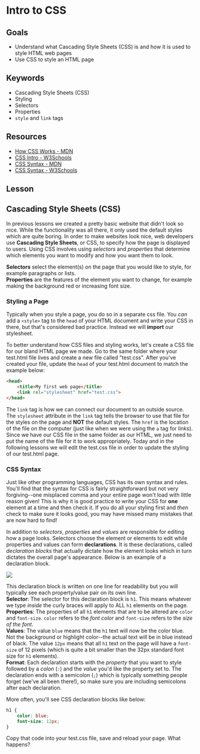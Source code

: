# Intro to CSS

## Goals
* Understand what Cascading Style Sheets (CSS) is and how it is used to style HTML web pages
* Use CSS to style an HTML page

## Keywords
* Cascading Style Sheets (CSS)
* Styling
* Selectors
* Properties
* `style` and `link` tags

## Resources

* [How CSS Works - MDN](https://developer.mozilla.org/en-US/docs/Learn/CSS/Introduction_to_CSS/How_CSS_works)
* [CSS Intro - W3Schools](https://www.w3schools.com/css/css_intro.asp)
* [CSS Syntax - MDN](https://www.w3schools.com/css/css_syntax.asp)
* [CSS Syntax - W3Schools](https://developer.mozilla.org/en-US/docs/Learn/CSS/Introduction_to_CSS/Syntax)

## Lesson

## Cascading Style Sheets (CSS)

In previous lessons we created a pretty basic website that didn't look so nice. While the functionality was all there, it only used the default styles which are quite boring. In order to make websites look nice, web developers use **Cascading Style Sheets**, or CSS, to specify how the page is displayed to users. Using CSS involves using _selectors_ and _properties_ that determine which elements you want to modify and how you want them to look.

**Selectors** select the element(s) on the page that you would like to style, for example paragraphs or lists. <br>
**Properties** are the features of the element you want to change, for example making the background red or increasing font size.

### Styling a Page

Typically when you style a page, you do so in a separate css file. You _can_ add a `<style>` tag to the `head` of your HTML document and write your CSS in there, but that's considered bad practice. Instead we will **import** our stylesheet.

To better understand how CSS files and styling works, let's create a CSS file for our bland HTML page we made. Go to the same folder where your test.html file lives and create a new file called "test.css". After you've created your file, update the `head` of your test.html document to match the example below:

```html
<head>
    <title>My first web page</title>
    <link rel="stylesheet" href="test.css">
</head>
```

The `link` tag is how we can connect our document to an outside source. The `stylesheet` attribute in the `link` tag tells the browser to use that file for the styles on the page and **NOT** the default styles. The `href` is the location of the file on the computer (just like when we were using the `a` tag for links). Since we have our CSS file in the same folder as our HTML, we just need to put the name of the file for it to work appropriately. Today and in the following lessons we will edit the test.css file in order to update the styling of our test.html page.

### CSS Syntax

Just like other programming languages, CSS has its own syntax and rules. You'll find that the syntax for CSS is fairly straightforward but not very forgiving--one misplaced comma and your entire page won't load with little reason given! This is why it is good practice to write your CSS for **one** element at a time and then check it. If you do all your styling first and _then_ check to make sure it looks good, you may have missed many mistakes that are now hard to find!

In addition to _selectors_, _properties_ and _values_ are responsible for editing how a page looks. Selectors choose the element or elements to edit while properties and values can form **declarations**. It is these declarations, called _declaration blocks_ that actually dictate how the element looks which in turn dictates the overall page's appearance. Below is an example of a declaration block.

<img src="https://www.w3schools.com/css/selector.gif">

This declaration block is written on one line for readability but you will typically see each property/value pair on its own line.<br>
**Selector**: The selector for this declaration block is `h1`. This means whatever we type _inside_ the curly braces will apply to ALL `h1` elements on the page.<br>
**Properties**: The properties of all `h1` elements that are to be altered are `color` and `font-size`. `color` refers to the _font color_ and `font-size` refers to the _size of the font_.<br>
**Values**: The value `blue` means that the `h1` text will now be the color blue. Not the background or highlight color--the actual text will be in blue instead of black. The value `12px` means that all `h1` text on the page will have a `font-size` of 12 pixels (which is quite a bit smaller than the 32px standard font size for `h1` elements).<br>
**Format**: Each declaration starts with the _property_ that you want to style followed by a _colon_ (`:`) and the _value_ you'd like the property set to. The declaration ends with a semicolon (`;`) which is typically something people forget (we've all been there!), so make sure you are including semicolons after each declaration.<br>

More often, you'll see CSS declaration blocks like below:

```css
h1 {
    color: blue;
    font-size: 12px;
}
```

Copy that code into your test.css file, save and reload your page. What happens?
